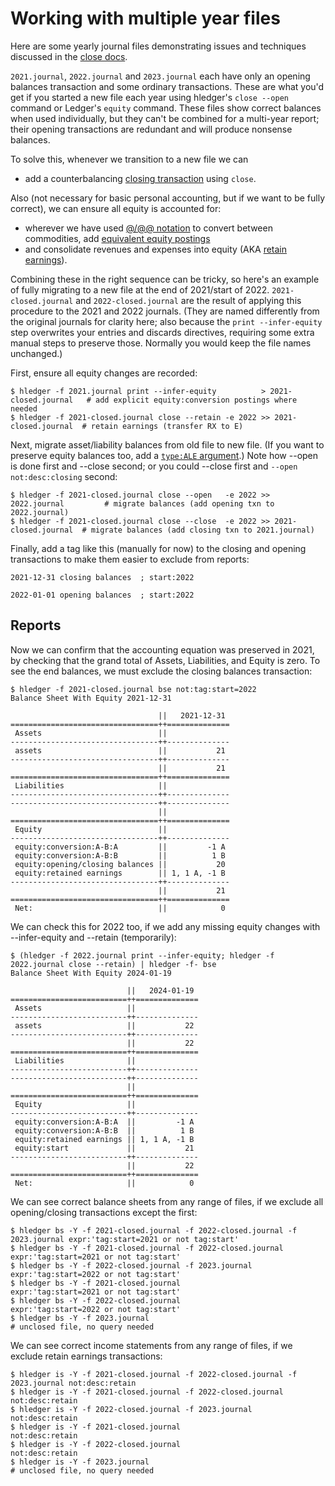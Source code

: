 # Working with multiple year files

Here are some yearly journal files demonstrating issues and techniques
discussed in the [close docs](https://hledger.org/dev/hledger.html).

`2021.journal`, `2022.journal` and `2023.journal` each have
only an opening balances transaction and some ordinary transactions. 
These are what you'd get if you started a new file each year
using hledger's `close --open` command or Ledger's `equity` command.
These files show correct balances when used individually, but they can't be combined for a multi-year report;
their opening transactions are redundant and will produce nonsense balances.

To solve this, whenever we transition to a new file we can

- add a counterbalancing [closing transaction](https://hledger.org/hledger.html#close) using `close`.

Also (not necessary for basic personal accounting, but if we want to be fully correct), we can ensure all equity is accounted for:

- wherever we have used [@/@@ notation](https://hledger.org/hledger.html#costs) to convert between commodities, 
  add [equivalent equity postings](https://hledger.org/hledger.html#equity-conversion-postings)
- and consolidate revenues and expenses into equity (AKA [retain earnings](https://hledger.org/hledger.html#close)).

Combining these in the right sequence can be tricky, so here's an example of fully migrating to a new file at the end of 2021/start of 2022.
`2021-closed.journal` and `2022-closed.journal` are the result of applying this procedure to the 2021 and 2022 journals.
(They are named differently from the original journals for clarity here; also because the `print --infer-equity` step overwrites your entries and 
discards directives, requiring some extra manual steps to preserve those.  Normally you would keep the file names unchanged.)

First, ensure all equity changes are recorded:

```cli
$ hledger -f 2021.journal print --infer-equity          > 2021-closed.journal   # add explicit equity:conversion postings where needed
$ hledger -f 2021-closed.journal close --retain -e 2022 >> 2021-closed.journal  # retain earnings (transfer RX to E)
```

Next, migrate asset/liability balances from old file to new file.
(If you want to preserve equity balances too, add a [`type:ALE` argument](https://hledger.org/hledger.html#account-types).)
Note how --open is done first and --close second; or you could --close first and `--open not:desc:closing` second:

```cli
$ hledger -f 2021-closed.journal close --open   -e 2022 >> 2022.journal         # migrate balances (add opening txn to 2022.journal)
$ hledger -f 2021-closed.journal close --close  -e 2022 >> 2021-closed.journal  # migrate balances (add closing txn to 2021.journal)
```

Finally, add a tag like this (manually for now) to the closing and opening transactions to make them easier to exclude from reports:

```journal
2021-12-31 closing balances  ; start:2022
```
```journal
2022-01-01 opening balances  ; start:2022
```

## Reports

Now we can confirm that the accounting equation was preserved in 2021,
by checking that the grand total of Assets, Liabilities, and Equity is zero.
To see the end balances, we must exclude the closing balances transaction:

```cli
$ hledger -f 2021-closed.journal bse not:tag:start=2022
Balance Sheet With Equity 2021-12-31

                                 ||   2021-12-31 
=================================++==============
 Assets                          ||              
---------------------------------++--------------
 assets                          ||           21 
---------------------------------++--------------
                                 ||           21 
=================================++==============
 Liabilities                     ||              
---------------------------------++--------------
---------------------------------++--------------
                                 ||              
=================================++==============
 Equity                          ||              
---------------------------------++--------------
 equity:conversion:A-B:A         ||         -1 A 
 equity:conversion:A-B:B         ||          1 B 
 equity:opening/closing balances ||           20 
 equity:retained earnings        || 1, 1 A, -1 B 
---------------------------------++--------------
                                 ||           21 
=================================++==============
 Net:                            ||            0 
```

We can check this for 2022 too, if we add any missing equity changes with --infer-equity and --retain (temporarily):

```cli
$ (hledger -f 2022.journal print --infer-equity; hledger -f 2022.journal close --retain) | hledger -f- bse 
Balance Sheet With Equity 2024-01-19

                          ||   2024-01-19 
==========================++==============
 Assets                   ||              
--------------------------++--------------
 assets                   ||           22 
--------------------------++--------------
                          ||           22 
==========================++==============
 Liabilities              ||              
--------------------------++--------------
--------------------------++--------------
                          ||              
==========================++==============
 Equity                   ||              
--------------------------++--------------
 equity:conversion:A-B:A  ||         -1 A 
 equity:conversion:A-B:B  ||          1 B 
 equity:retained earnings || 1, 1 A, -1 B 
 equity:start             ||           21 
--------------------------++--------------
                          ||           22 
==========================++==============
 Net:                     ||            0 
```

We can see correct balance sheets from any range of files, if we exclude all opening/closing transactions except the first:

```cli
$ hledger bs -Y -f 2021-closed.journal -f 2022-closed.journal -f 2023.journal expr:'tag:start=2021 or not tag:start'
$ hledger bs -Y -f 2021-closed.journal -f 2022-closed.journal                 expr:'tag:start=2021 or not tag:start'
$ hledger bs -Y -f 2022-closed.journal -f 2023.journal                        expr:'tag:start=2022 or not tag:start'
$ hledger bs -Y -f 2021-closed.journal                                        expr:'tag:start=2021 or not tag:start'
$ hledger bs -Y -f 2022-closed.journal                                        expr:'tag:start=2022 or not tag:start'
$ hledger bs -Y -f 2023.journal                                               # unclosed file, no query needed
```

We can see correct income statements from any range of files, if we exclude retain earnings transactions:

```cli
$ hledger is -Y -f 2021-closed.journal -f 2022-closed.journal -f 2023.journal not:desc:retain
$ hledger is -Y -f 2021-closed.journal -f 2022-closed.journal                 not:desc:retain
$ hledger is -Y -f 2022-closed.journal -f 2023.journal                        not:desc:retain
$ hledger is -Y -f 2021-closed.journal                                        not:desc:retain
$ hledger is -Y -f 2022-closed.journal                                        not:desc:retain
$ hledger is -Y -f 2023.journal                                               # unclosed file, no query needed
```


